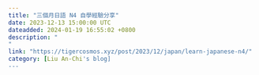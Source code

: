 ```yaml
---
title: "三個月日語 N4 自學經驗分享"
date: 2023-12-13 15:00:00 UTC
dateadded: 2024-01-19 16:55:02 +0800
description: "  
"
link: "https://tigercosmos.xyz/post/2023/12/japan/learn-japanese-n4/"
category: [Liu An-Chi's blog]
---
```

